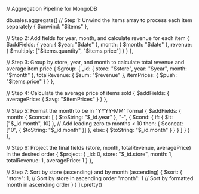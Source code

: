 // Aggregation Pipeline for MongoDB

db.sales.aggregate([
  // Step 1: Unwind the items array to process each item separately
  { 
    $unwind: "$items" 
  },
  
  // Step 2: Add fields for year, month, and calculate revenue for each item
  {
    $addFields: {
      year: { $year: "$date" },
      month: { $month: "$date" },
      revenue: { $multiply: ["$items.quantity", "$items.price"] }
    }
  },
  
  // Step 3: Group by store, year, and month to calculate total revenue and average item price
  {
    $group: {
      _id: {
        store: "$store",
        year: "$year",
        month: "$month"
      },
      totalRevenue: { $sum: "$revenue" },
      itemPrices: { $push: "$items.price" }
    }
  },
  
  // Step 4: Calculate the average price of items sold
  {
    $addFields: {
      averagePrice: { $avg: "$itemPrices" }
    }
  },

  // Step 5: Format the month to be in "YYYY-MM" format
  {
    $addFields: {
      month: {
        $concat: [
          { $toString: "$_id.year" },
          "-",
          { 
            $cond: {
              if: { $lt: ["$_id.month", 10] }, // Add leading zero to months < 10
              then: { $concat: ["0", { $toString: "$_id.month" }] },
              else: { $toString: "$_id.month" }
            }
          }
        ]
      }
    }
  },

  // Step 6: Project the final fields (store, month, totalRevenue, averagePrice) in the desired order
  {
    $project: {
      _id: 0,
      store: "$_id.store",
      month: 1,
      totalRevenue: 1,
      averagePrice: 1
    }
  },

  // Step 7: Sort by store (ascending) and by month (ascending)
  {
    $sort: {
      "store": 1,  // Sort by store in ascending order
      "month": 1   // Sort by formatted month in ascending order
    }
  }
]).pretty()

